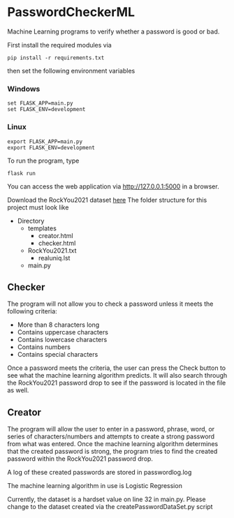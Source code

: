 # PasswordCheckerML
Machine Learning programs to verify whether a password is good or bad. 

First install the required modules via
```
pip install -r requirements.txt
```

then set the following environment variables

### Windows
```
set FLASK_APP=main.py
set FLASK_ENV=development
```

### Linux
```
export FLASK_APP=main.py
export FLASK_ENV=development
```

To run the program, type
```
flask run
```

You can access the web application via http://127.0.0.1:5000 in a browser.

Download the RockYou2021 dataset [here](https://download2390.mediafire.com/zuxu7c9mngdg/rjt6ytgs9b3scht/RockYou2021.txt.gz) 
The folder structure for this project must look like
- Directory
  - templates
    - creator.html
    - checker.html
  - RockYou2021.txt
    - realuniq.lst
  - main.py
  
## Checker
The program will not allow you to check a password unless it meets the following criteria:
  - More than 8 characters long
  - Contains uppercase characters
  - Contains lowercase characters
  - Contains numbers
  - Contains special characters

Once a password meets the criteria, the user can press the Check button to see what the machine learning algorithm predicts. It will also search through the RockYou2021 password drop to see if the password is located in the file as well.
  
## Creator
The program will allow the user to enter in a password, phrase, word, or series of characters/numbers and attempts to create a strong password from what was entered. Once the machine learning algorithm determines that the created password is strong, the program tries to find the created password within the RockYou2021 password drop. 
  
A log of these created passwords are stored in passwordlog.log

The machine learning algorithm in use is Logistic Regression

Currently, the dataset is a hardset value on line 32 in main.py. Please change to the dataset created via the createPasswordDataSet.py script
